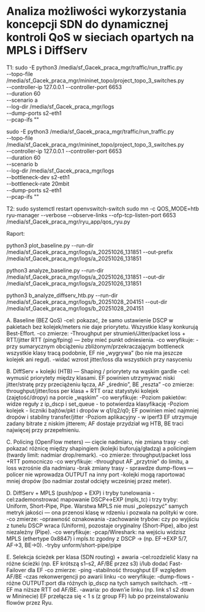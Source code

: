 # Analiza możliwości wykorzystania koncepcji SDN do dynamicznej kontroli QoS w sieciach opartych na MPLS i DiffServ

T1:
sudo -E python3 /media/sf_Gacek_praca_mgr/traffic/run_traffic.py \
  --topo-file /media/sf_Gacek_praca_mgr/mininet_topo/project_topo_3_switches.py \
  --controller-ip 127.0.0.1 --controller-port 6653 \
  --duration 60 \
  --scenario a \
  --log-dir /media/sf_Gacek_praca_mgr/logs \
  --dump-ports s2-eth1 \
  --pcap-ifs ""

sudo -E python3 /media/sf_Gacek_praca_mgr/traffic/run_traffic.py \
  --topo-file /media/sf_Gacek_praca_mgr/mininet_topo/project_topo_3_switches.py \
  --controller-ip 127.0.0.1 --controller-port 6653 \
  --duration 60 \
  --scenario b \
  --log-dir /media/sf_Gacek_praca_mgr/logs \
  --bottleneck-dev s2-eth1 \
  --bottleneck-rate 20mbit \
  --dump-ports s2-eth1 \
  --pcap-ifs ""

T2:
sudo systemctl restart openvswitch-switch
sudo mn -c
QOS_MODE=htb ryu-manager --verbose --observe-links --ofp-tcp-listen-port 6653 /media/sf_Gacek_praca_mgr/ryu_app/qos_ryu.py

Raport:

python3 plot_baseline.py   --run-dir /media/sf_Gacek_praca_mgr/logs/a_20251026_131851   --out-prefix /media/sf_Gacek_praca_mgr/logs/a_20251026_131851

python3 analyze_baseline.py   --run-dir /media/sf_Gacek_praca_mgr/logs/a_20251026_131851   --out-dir /media/sf_Gacek_praca_mgr/logs/a_20251026_131851

python3 b_analyze_diffserv_htb.py   --run-dir /media/sf_Gacek_praca_mgr/logs/b_20251028_204151 --out-dir /media/sf_Gacek_praca_mgr/logs/b_20251028_204151

A. Baseline (BEZ QoS)
    -cel: pokazać, że samo ustawienie DSCP w pakietach bez kolejek/meters nie daje priorytetu. Wszystkie klasy konkurują Best-Effort.
    -co zmierze:
        -Throughput per strumień/Jitter/packet loss + RTT/jitter RTT (ping/fping) — żeby mieć punkt odniesienia.
    -co weryfikuje:
        -przy sumarycznym obciążeniu zbliżonym/przekraczającym bottleneck wszystkie klasy tracą podobnie, EF nie „wygrywa” (bo nie ma jeszcze kolejek ani reguł).
        -widać wzrost jitter/loss dla wszystkich przy nasyceniu

B. DiffServ + kolejki (HTB) — Shaping / priorytety na wąskim gardle
    -cel: wymusić priorytety między klasami. EF powinien utrzymywać niski jitter/stratę przy przeciążeniu łącza, AF „średnio”, BE „reszta”
    -co zmierze: throughput/jitter/loss per klasa + RTT oraz statystyki kolejek (zajętość/dropy) na porcie „wąskim”
    -co weryfikuje:
        -Poziom pakietów: widze reguły z ip_dscp i set_queue - to potwierdza klasyfikację
        -Poziom kolejek - liczniki bajtów/pkt i dropów w q1/q2/q0; EF powinien mieć najmniej dropów i stabilny transfer/jitter
        -Poziom aplikacyjny - w iperf3 EF utrzymuje zadany bitrate z niskim jitterem; AF dostaje przydział wg HTB, BE traci najwięcej przy przepełnieniu.

C. Policing (OpenFlow meters) — cięcie nadmiaru, nie zmiana trasy
    -cel: pokazać różnicę między shapingiem (kolejki buforują/gładzą) a policingiem (twardy limit: nadmiar drop/remark).
    -co zmierze: throughput/packet loss +RTT pomocniczo
    -co weryfikuje:
        -throughput AF „przytnie” do limitu, a loss wzrośnie dla nadmiaru
        -brak zmiany trasy - sprawdze dump-flows — policer nie wprowadza OUTPUT na inny port
        -kolejki mogą raportować mniej dropów (bo nadmiar został odcięty wcześniej przez meter).

D. DiffServ + MPLS (push/pop + EXP) i tryby tunelowania
    -cel:zademonstrować mapowanie DSCP↔EXP (mpls_tc) i trzy tryby: Uniform, Short-Pipe, Pipe. Warstwa MPLS nie musi „polepszyć” samych metryk jakości — ona przenosi klasę w rdzeniu i pozwala na polityki w core.
    -co zmierze:
        -oprawność oznakowania
        -zachowanie trybów: czy po wyjściu z tunelu DSCP wraca (Uniform), pozostaje oryginalny (Short-Pipe), albo jest niezależny (Pipe).
    -co weryfikuje:
        -pcap/Wireshark: na wejściu widzisz MPLS (ethertype 0x8847) i mpls.tc zgodny z DSCP → (np. EF→EXP 5/7, AF→3, BE→0).
        -tryby unform/short-pipe/pipe

E. Selekcja ścieżek per klasa (SDN routing) + awaria
    -cel:rozdzielić klasy na różne ścieżki (np. EF krótszą s1–s2, AF/BE przez s3) i/lub dodać Fast-Failover dla EF
    -co zmierze:
        -ping 
        -stabilność throughput EF względem AF/BE
        -czas rekonwergencji po awarii linku
    -co weryfikuje:
        -dump-flows - różne OUTPUT:port dla różnych ip_dscp na tych samych switchach.
        -rtt -  EF ma niższe RTT od AF/BE.
        -awaria: po down’ie linku (np. link s1 s2 down w Mininecie) EF przełącza się < 1 s (z group FF) lub po przeinstalowaniu flowów przez Ryu.